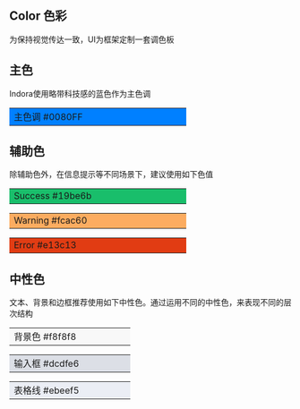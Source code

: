 ## Color 色彩

为保持视觉传达一致，UI为框架定制一套调色板

## 主色

Indora使用略带科技感的蓝色作为主色调
<table><tr><td bgcolor=#0080FF  color=white width=300> 主色调 #0080FF</td></tr></table>


## 辅助色

除辅助色外，在信息提示等不同场景下，建议使用如下色值

<table><tr><td bgcolor=#19be6b color=white width=300> Success #19be6b</td></tr></table>
<table><tr><td bgcolor=#fcac60 color=white width=300> Warning #fcac60</td></tr></table>
<table><tr><td bgcolor=#e13c13 color=white width=300> Error #e13c13</td></tr></table>

## 中性色

文本、背景和边框推荐使用如下中性色。通过运用不同的中性色，来表现不同的层次结构

<table><tr><td bgcolor=#f8f8f8 color=white width=200> 背景色 #f8f8f8</td></tr></table>
<table><tr><td bgcolor=#dcdfe6 color=white width=200> 输入框 #dcdfe6</td></tr></table>
<table><tr><td bgcolor=#ebeef5 color=white width=200> 表格线 #ebeef5</td></tr></table>